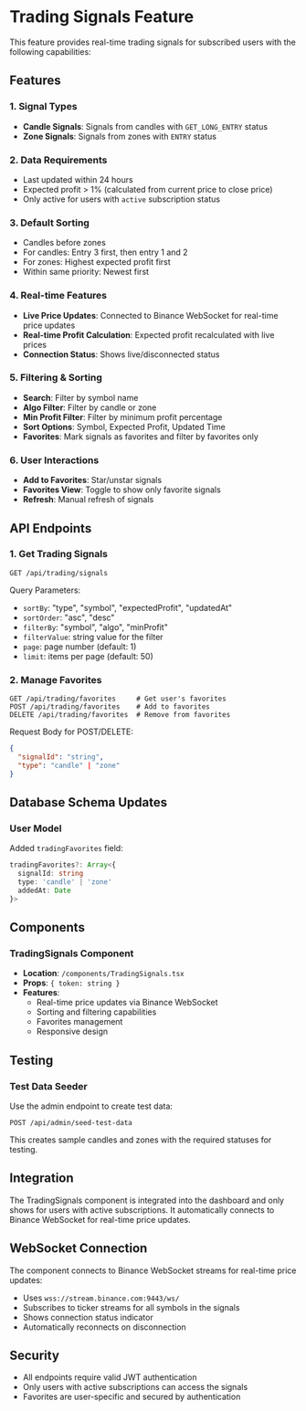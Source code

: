 # Trading Signals Feature

This feature provides real-time trading signals for subscribed users with the following capabilities:

## Features

### 1. Signal Types
- **Candle Signals**: Signals from candles with `GET_LONG_ENTRY` status
- **Zone Signals**: Signals from zones with `ENTRY` status

### 2. Data Requirements
- Last updated within 24 hours
- Expected profit > 1% (calculated from current price to close price)
- Only active for users with `active` subscription status

### 3. Default Sorting
- Candles before zones
- For candles: Entry 3 first, then entry 1 and 2
- For zones: Highest expected profit first
- Within same priority: Newest first

### 4. Real-time Features
- **Live Price Updates**: Connected to Binance WebSocket for real-time price updates
- **Real-time Profit Calculation**: Expected profit recalculated with live prices
- **Connection Status**: Shows live/disconnected status

### 5. Filtering & Sorting
- **Search**: Filter by symbol name
- **Algo Filter**: Filter by candle or zone
- **Min Profit Filter**: Filter by minimum profit percentage
- **Sort Options**: Symbol, Expected Profit, Updated Time
- **Favorites**: Mark signals as favorites and filter by favorites only

### 6. User Interactions
- **Add to Favorites**: Star/unstar signals
- **Favorites View**: Toggle to show only favorite signals
- **Refresh**: Manual refresh of signals

## API Endpoints

### 1. Get Trading Signals
```
GET /api/trading/signals
```

Query Parameters:
- `sortBy`: "type", "symbol", "expectedProfit", "updatedAt"
- `sortOrder`: "asc", "desc"
- `filterBy`: "symbol", "algo", "minProfit"
- `filterValue`: string value for the filter
- `page`: page number (default: 1)
- `limit`: items per page (default: 50)

### 2. Manage Favorites
```
GET /api/trading/favorites     # Get user's favorites
POST /api/trading/favorites    # Add to favorites
DELETE /api/trading/favorites  # Remove from favorites
```

Request Body for POST/DELETE:
```json
{
  "signalId": "string",
  "type": "candle" | "zone"
}
```

## Database Schema Updates

### User Model
Added `tradingFavorites` field:
```typescript
tradingFavorites?: Array<{
  signalId: string
  type: 'candle' | 'zone'
  addedAt: Date
}>
```

## Components

### TradingSignals Component
- **Location**: `/components/TradingSignals.tsx`
- **Props**: `{ token: string }`
- **Features**:
  - Real-time price updates via Binance WebSocket
  - Sorting and filtering capabilities
  - Favorites management
  - Responsive design

## Testing

### Test Data Seeder
Use the admin endpoint to create test data:
```
POST /api/admin/seed-test-data
```

This creates sample candles and zones with the required statuses for testing.

## Integration

The TradingSignals component is integrated into the dashboard and only shows for users with active subscriptions. It automatically connects to Binance WebSocket for real-time price updates.

## WebSocket Connection

The component connects to Binance WebSocket streams for real-time price updates:
- Uses `wss://stream.binance.com:9443/ws/`
- Subscribes to ticker streams for all symbols in the signals
- Shows connection status indicator
- Automatically reconnects on disconnection

## Security

- All endpoints require valid JWT authentication
- Only users with active subscriptions can access the signals
- Favorites are user-specific and secured by authentication
